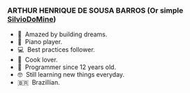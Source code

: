 ### ARTHUR HENRIQUE DE SOUSA BARROS (Or simple [SilvioDoMine](https://github.com/SilvioDoMine))

- 💖 &nbsp;Amazed by building dreams.
- 🎹 &nbsp;Piano player.
- 💻 &nbsp;Best practices follower.
- 🥧 &nbsp;Cook lover.
- 👶 &nbsp;Programmer since 12 years old.
- 🤓 &nbsp;Still learning new things everyday.
- 🇧🇷  &nbsp;Brazillian.
